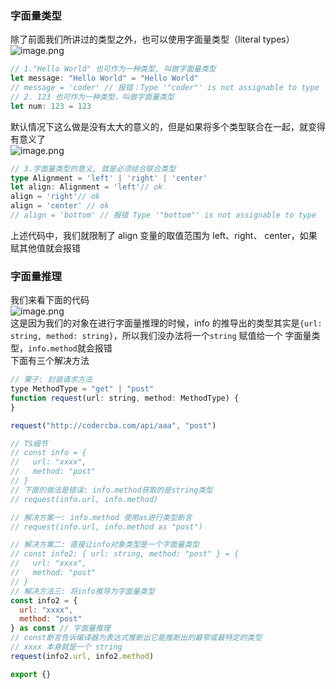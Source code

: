 ### 字面量类型
除了前面我们所讲过的类型之外，也可以使用字面量类型（literal types）<br />![image.png](https://cdn.nlark.com/yuque/0/2023/png/2384107/1697904191805-7a7e1195-bf46-4a72-9844-2d1b59e309a5.png#averageHue=%232b2e37&clientId=u124f5e85-28dd-4&from=paste&height=70&id=udb34fe37&originHeight=87&originWidth=973&originalType=binary&ratio=1.25&rotation=0&showTitle=false&size=19994&status=done&style=none&taskId=u711e672e-9df0-4286-8f35-83892a3bbb9&title=&width=778.4)
```typescript
// 1."Hello World" 也可作为一种类型, 叫做字面量类型
let message: "Hello World" = "Hello World"
// message = 'coder' // 报错：Type '"coder"' is not assignable to type '"Hello World"'
// 2. 123 也可作为一种类型，叫做字面量类型
let num: 123 = 123
```
默认情况下这么做是没有太大的意义的，但是如果将多个类型联合在一起，就变得有意义了<br />![image.png](https://cdn.nlark.com/yuque/0/2023/png/2384107/1678593690570-702db62d-d988-4819-ae0f-1f27d2041d72.png#averageHue=%232a2f38&clientId=u627d6801-ad18-4&from=paste&height=192&id=ucfbfd8ba&originHeight=240&originWidth=725&originalType=binary&ratio=1.125&rotation=0&showTitle=false&size=53508&status=done&style=none&taskId=u115a087c-57c8-48dc-ba05-910a5c82324&title=&width=580)
```typescript
// 3.字面量类型的意义, 就是必须结合联合类型
type Alignment = 'left' | 'right' | 'center'
let align: Alignment = 'left'// ok
align = 'right'// ok
align = 'center' // ok
// align = 'bottom' // 报错 Type '"bottom"' is not assignable to type
```
上述代码中，我们就限制了 align 变量的取值范围为 left、right、 center，如果赋其他值就会报错

### **字面量推理**
我们来看下面的代码<br />![image.png](https://cdn.nlark.com/yuque/0/2023/png/2384107/1678593717992-1ef7302a-244c-438a-acf0-b08157401b1a.png#averageHue=%23292d36&clientId=u627d6801-ad18-4&from=paste&height=263&id=u4f43f203&originHeight=329&originWidth=791&originalType=binary&ratio=1.125&rotation=0&showTitle=false&size=52766&status=done&style=none&taskId=u3152a59e-4fca-4b31-892c-0df67bad61f&title=&width=632.8)<br />这是因为我们的对象在进行字面量推理的时候，info 的推导出的类型其实是`{url: string, method: string}`，所以我们没办法将一个`string` 赋值给一个 字面量类型，`info.method`就会报错<br />下面有三个解决方法
```javascript
// 栗子: 封装请求方法
type MethodType = "get" | "post"
function request(url: string, method: MethodType) {
}

request("http://codercba.com/api/aaa", "post")

// TS细节
// const info = {
//   url: "xxxx",
//   method: "post"
// }
// 下面的做法是错误: info.method获取的是string类型
// request(info.url, info.method)

// 解决方案一: info.method 使用as进行类型断言
// request(info.url, info.method as "post")

// 解决方案二: 直接让info对象类型是一个字面量类型
// const info2: { url: string, method: "post" } = {
//   url: "xxxx",
//   method: "post"
// }
// 解决方法三: 将info推导为字面量类型
const info2 = {
  url: "xxxx",
  method: "post"
} as const // 字面量推理
// const断言告诉编译器为表达式推断出它能推断出的最窄或最特定的类型
// xxxx 本身就是一个 string
request(info2.url, info2.method)

export {}


```
